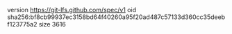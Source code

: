 version https://git-lfs.github.com/spec/v1
oid sha256:bf8cb99937ec3158bd64f40260a95f20ad487c57133d360cc35deebf123775a2
size 3616
